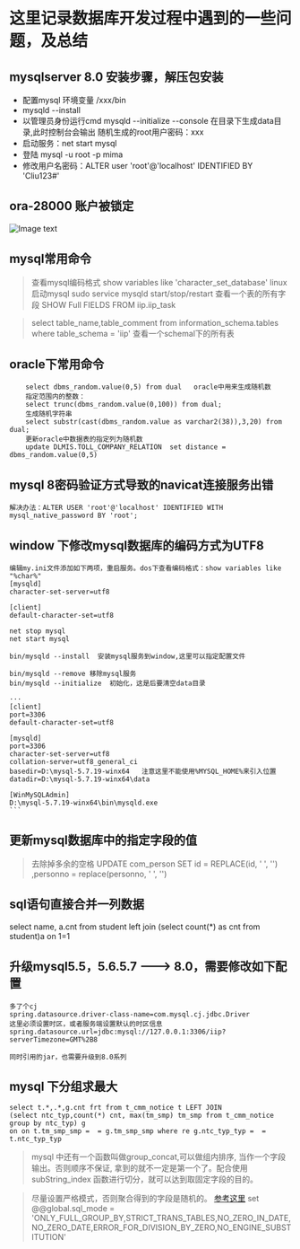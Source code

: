 # 这里记录数据库开发过程中遇到的一些问题，及总结

## mysqlserver 8.0 安装步骤，解压包安装
* 配置mysql 环境变量  /xxx/bin
* mysqld --install
* 以管理员身份运行cmd  mysqld --initialize --console   在目录下生成data目录,此时控制台会输出 随机生成的root用户密码：xxx
* 启动服务：net start mysql
* 登陆  mysql -u root -p mima
* 修改用户名密码：ALTER user 'root'@'localhost' IDENTIFIED BY 'Cliu123#'


## ora-28000 账户被锁定

![Image text](https://raw.githubusercontent.com/onepeoplerainyday/javabasepractice/master/imge/ora_28000%E8%B4%A6%E5%8F%B7%E8%A2%AB%E9%94%81%E5%AE%9A.png)

## mysql常用命令
> 查看mysql编码格式  show variables like 'character_set_database'
> linux 启动mysql   sudo service mysqld start/stop/restart
> 查看一个表的所有字段 SHOW  Full FIELDS FROM iip.iip_task  

> select table_name,table_comment from information_schema.tables where                  table_schema = 'iip' 查看一个schemal下的所有表

## oracle下常用命令
```
    select dbms_random.value(0,5) from dual   oracle中用来生成随机数
    指定范围内的整数：
    select trunc(dbms_random.value(0,100)) from dual;
    生成随机字符串
    select substr(cast(dbms_random.value as varchar2(38)),3,20) from dual;
    更新oracle中数据表的指定列为随机数
    update DLMIS.TOLL_COMPANY_RELATION  set distance = dbms_random.value(0,5)
```


## mysql 8密码验证方式导致的navicat连接服务出错

    解决办法：ALTER USER 'root'@'localhost' IDENTIFIED WITH mysql_native_password BY 'root';

## window 下修改mysql数据库的编码方式为UTF8

    编辑my.ini文件添加如下两项，重启服务。dos下查看编码格式：show variables like "%char%"
    [mysqld]
    character-set-server=utf8

    [client]
    default-character-set=utf8

    net stop mysql
    net start mysql

    bin/mysqld --install  安装mysql服务到window,这里可以指定配置文件

    bin/mysqld --remove 移除mysql服务
    bin/mysqld --initialize  初始化，这是后要清空data目录

    ···
    [client]
    port=3306
    default-character-set=utf8

    [mysqld]
    port=3306
    character-set-server=utf8
    collation-server=utf8_general_ci
    basedir=D:\mysql-5.7.19-winx64   注意这里不能使用%MYSQL_HOME%来引入位置
    datadir=D:\mysql-5.7.19-winx64\data

    [WinMySQLAdmin]
    D:\mysql-5.7.19-winx64\bin\mysqld.exe
    ```


## 更新mysql数据库中的指定字段的值

> 去除掉多余的空格   UPDATE com_person SET  id = REPLACE(id, ' ', '') ,personno = replace(personno, ' ', '')


## sql语句直接合并一列数据
select name, a.cnt from student left join 
(select count(*) as cnt from student)a
on 1=1

## 升级mysql5.5，5.6.5.7  ---> 8.0，需要修改如下配置
```
多了个cj
spring.datasource.driver-class-name=com.mysql.cj.jdbc.Driver
这里必须设置时区，或者服务端设置默认的时区信息
spring.datasource.url=jdbc:mysql://127.0.0.1:3306/iip?serverTimezone=GMT%2B8

同时引用的jar，也需要升级到8.0系列
```

## mysql 下分组求最大
```
select t.*,.*,g.cnt frt from t_cmm_notice t LEFT JOIN 
(select ntc_typ,count(*) cnt, max(tm_smp) tm_smp from t_cmm_notice group by ntc_typ) g 
on on t.tm_smp_smp =  = g.tm_smp_smp where re g.ntc_typ_typ =  = t.ntc_typ_typ
```
> mysql 中还有一个函数叫做group_concat,可以做组内排序, 当作一个字段输出。否则顺序不保证, 拿到的就不一定是第一个了。配合使用subString_index 函数进行切分，就可以达到取固定字段的目的。

>  尽量设置严格模式，否则聚合得到的字段是随机的。 [参考这里](https://www.cnblogs.com/anstoner/p/6414440.html)
set @@global.sql_mode = 'ONLY_FULL_GROUP_BY,STRICT_TRANS_TABLES,NO_ZERO_IN_DATE,NO_ZERO_DATE,ERROR_FOR_DIVISION_BY_ZERO,NO_ENGINE_SUBSTITUTION'
